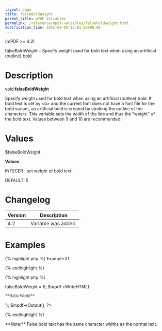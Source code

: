 ```yaml
---
layout: page
title: falseBoldWeight
parent_title: mPDF Variables
permalink: /reference/mpdf-variables/falseboldweight.html
modification_time: 2015-08-05T12:01:56+00:00
---
```


(mPDF >= 4.2)

falseBoldWeight – Specify weight used for bold text when using an artificial (outline) bold

# Description

void **falseBoldWeight**

Specify weight used for bold text when using an artificial (outline) bold. If bold text is set by &lt;b&gt; and the current font does not have a font file for the bold variant, an artificial bold is created by stroking the outline of the characters. This variable sets the width of the line and thus the "weight" of the bold text. Values between 0 and 10 are recommended.

# Values

<span class="parameter">$falseBoldWeight</span><span class="smallblock"></span>

**Values**

<span class="smallblock">INTEGER </span>: set weight of bold text

<span class="smallblock"></span><span class="smallblock">DEFAULT</span>: 5

# Changelog

<table class="table"> <thead>
<tr> <th>Version</th><th>Description</th> </tr>
</thead> <tbody>
<tr>
<td>4.2</td>
<td>Variable was added.</td>
</tr>
</tbody> </table>

# Examples

{% highlight php %}
Example #1

{% endhighlight %}

{% highlight php %}
<?php

include("// Require composer autoload
require_once __DIR__ . '/vendor/autoload.php';");

$mpdf = new mPDF();

$mpdf->falseBoldWeight = 8;

$mpdf->WriteHTML('<p style="font-family: mysimplefont">**Hallo World**<p>');

$mpdf->Output();

?>
{% endhighlight %}

<div class="alert alert-info" role="alert">**Note:** False bold text has the same character widths as the normal text.</div>

